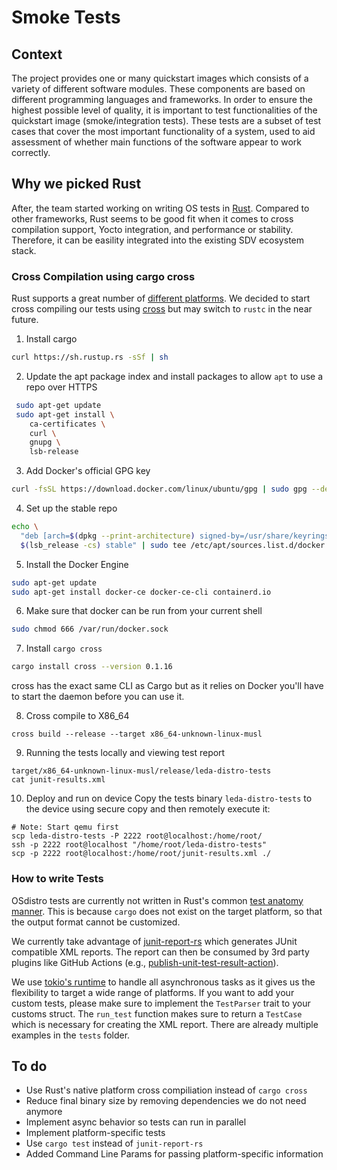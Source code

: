 # Smoke Tests

## Context
The project provides one or many quickstart images which consists of a variety of different software modules. These components are based on different programming languages and frameworks. In order to ensure the highest possible level of quality, it is important to test functionalities of the quickstart image (smoke/integration tests). These tests are a subset of test cases that cover the most important functionality of a system, used to aid assessment of whether main functions of the software appear to work correctly.

## Why we picked Rust
After, the team started working on writing OS tests in [Rust](https://www.rust-lang.org/). Compared to other frameworks, Rust seems to be good fit when it comes to cross compilation support, Yocto integration, and performance or stability. Therefore, it can be easility integrated into the existing SDV ecosystem stack.

### Cross Compilation using cargo cross
Rust supports a great number of [different platforms](https://doc.rust-lang.org/nightly/rustc/platform-support.html). We decided to start cross compiling our tests using [cross](https://github.com/cross-rs/cross) but may switch to `rustc` in the near future.

1. Install cargo

```bash
curl https://sh.rustup.rs -sSf | sh
```

2. Update the apt package index and install packages to allow `apt` to use a repo over HTTPS

```bash
 sudo apt-get update
 sudo apt-get install \
    ca-certificates \
    curl \
    gnupg \
    lsb-release
```
3. Add Docker's official GPG key

```bash
curl -fsSL https://download.docker.com/linux/ubuntu/gpg | sudo gpg --dearmor -o /usr/share/keyrings/docker-archive-keyring.gpg
```

4. Set up the stable repo

```bash
echo \
  "deb [arch=$(dpkg --print-architecture) signed-by=/usr/share/keyrings/docker-archive-keyring.gpg] https://download.docker.com/linux/ubuntu \
  $(lsb_release -cs) stable" | sudo tee /etc/apt/sources.list.d/docker.list > /dev/null
```

5. Install the Docker Engine

```bash
sudo apt-get update
sudo apt-get install docker-ce docker-ce-cli containerd.io
```

6. Make sure that docker can be run from your current shell

```bash
sudo chmod 666 /var/run/docker.sock
```

7. Install `cargo cross`

```bash
cargo install cross --version 0.1.16
```
cross has the exact same CLI as Cargo but as it relies on Docker you'll have to start the daemon before you can use it.

8. Cross compile to X86_64

```
cross build --release --target x86_64-unknown-linux-musl
```

9. Running the tests locally and viewing test report
```
target/x86_64-unknown-linux-musl/release/leda-distro-tests
cat junit-results.xml
```

10. Deploy and run on device
Copy the tests binary `leda-distro-tests` to the device using secure copy and then remotely execute it:
```
# Note: Start qemu first
scp leda-distro-tests -P 2222 root@localhost:/home/root/         
ssh -p 2222 root@localhost "/home/root/leda-distro-tests"
scp -p 2222 root@localhost:/home/root/junit-results.xml ./
```


### How to write Tests
OSdistro tests are currently not written in Rust's common [test anatomy manner](https://doc.rust-lang.org/book/ch11-01-writing-tests.html). This is because `cargo` does not exist on the target platform, so that the output format cannot be customized.

We currently take advantage of [junit-report-rs](https://github.com/bachp/junit-report-rs) which generates JUnit compatible XML reports. The report can then be consumed by 3rd party plugins like GitHub Actions (e.g., [publish-unit-test-result-action](https://github.com/EnricoMi/publish-unit-test-result-action)).

We use [tokio's runtime](https://tokio.rs/) to handle all asynchronous tasks as it gives us the flexibility to target a wide range of platforms. If you want to add your custom tests, please make sure to implement the `TestParser` trait to your customs struct. The `run_test` function makes sure to return a `TestCase` which is necessary for creating the XML report. There are already multiple examples in the `tests` folder.

## To do
- Use Rust's native platform cross compiliation instead of `cargo cross`
- Reduce final binary size by removing dependencies we do not need anymore
- Implement async behavior so tests can run in parallel
- Implement platform-specific tests
- Use `cargo test` instead of `junit-report-rs`
- Added Command Line Params for passing platform-specific information